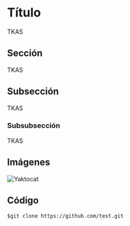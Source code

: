 # Título

TKAS

## Sección

TKAS

## Subsección

TKAS

### Subsubsección

TKAS

## Imágenes
![Yaktocat](https://octodex.github.com/images/yaktocat.png)

## Código

```
$git clone https://github.com/test.git
```
